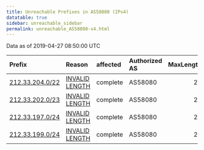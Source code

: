 ```yaml
---
title: Unreachable Prefixes in AS58080 (IPv4)
datatable: true
sidebar: unreachable_sidebar
permalink: unreachable_AS58080-v4.html
---
```


Data as of 2019-04-27 08:50:00 UTC


<div class="datatable-begin"></div>

| Prefix                                                   | Reason                                                                                                    | affected   | Authorized AS   |   MaxLength | Anchor                                         |   unreachable /24s |
|:---------------------------------------------------------|:----------------------------------------------------------------------------------------------------------|:-----------|:----------------|------------:|:-----------------------------------------------|-------------------:|
| [212.33.204.0/22](https://stat.ripe.net/212.33.204.0/22) | [INVALID LENGTH](https://rpki-validator.ripe.net/announcement-preview?asn=AS58080&prefix=212.33.204.0/22) | complete   | AS58080         |          20 | [RIPE](unreachable_RIPE_NCC_RPKI_Root-v4.html) |                  4 |
| [212.33.202.0/23](https://stat.ripe.net/212.33.202.0/23) | [INVALID LENGTH](https://rpki-validator.ripe.net/announcement-preview?asn=AS58080&prefix=212.33.202.0/23) | complete   | AS58080         |          20 | [RIPE](unreachable_RIPE_NCC_RPKI_Root-v4.html) |                  2 |
| [212.33.197.0/24](https://stat.ripe.net/212.33.197.0/24) | [INVALID LENGTH](https://rpki-validator.ripe.net/announcement-preview?asn=AS58080&prefix=212.33.197.0/24) | complete   | AS58080         |          20 | [RIPE](unreachable_RIPE_NCC_RPKI_Root-v4.html) |                  1 |
| [212.33.199.0/24](https://stat.ripe.net/212.33.199.0/24) | [INVALID LENGTH](https://rpki-validator.ripe.net/announcement-preview?asn=AS58080&prefix=212.33.199.0/24) | complete   | AS58080         |          20 | [RIPE](unreachable_RIPE_NCC_RPKI_Root-v4.html) |                  1 |

<div class="datatable-end"></div>